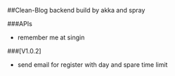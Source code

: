 ##Clean-Blog backend build by akka and spray

###APIs
* remember me at singin

###[V1.0.2]
* send email for register with day and spare time limit
